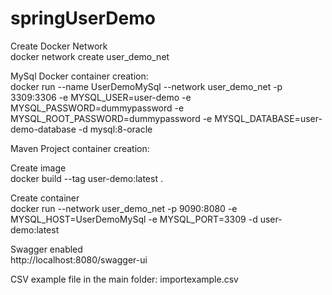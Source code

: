 # springUserDemo

Create Docker Network  
docker network create user_demo_net  


MySql Docker container creation:  
docker run --name UserDemoMySql --network user_demo_net -p 3309:3306 -e MYSQL_USER=user-demo -e MYSQL_PASSWORD=dummypassword -e MYSQL_ROOT_PASSWORD=dummypassword -e MYSQL_DATABASE=user-demo-database -d mysql:8-oracle  

Maven Project container creation:

Create image  
docker build --tag user-demo:latest .  

Create container   
docker run --network user_demo_net -p 9090:8080 -e MYSQL_HOST=UserDemoMySql -e MYSQL_PORT=3309 -d user-demo:latest


Swagger enabled  
http://localhost:8080/swagger-ui

CSV example file in the main folder: importexample.csv  


